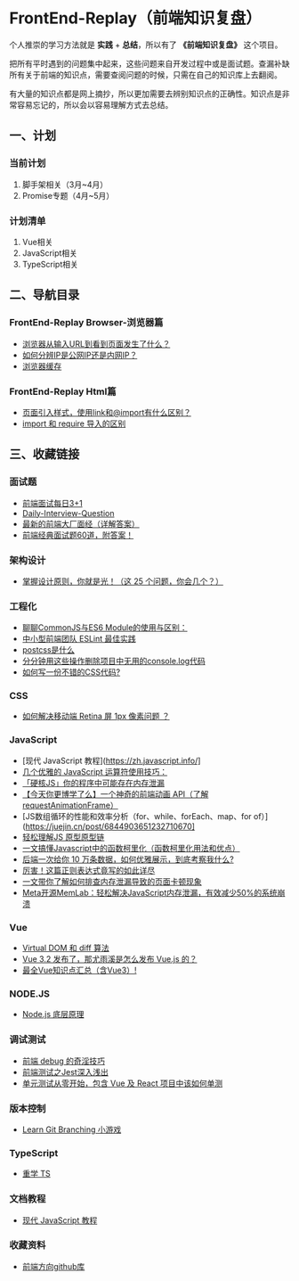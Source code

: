 # FrontEnd-Replay（前端知识复盘）
个人推崇的学习方法就是 **实践** + **总结**，所以有了 **《前端知识复盘》** 这个项目。

把所有平时遇到的问题集中起来，这些问题来自开发过程中或是面试题。查漏补缺所有关于前端的知识点，需要查阅问题的时候，只需在自己的知识库上去翻阅。

有大量的知识点都是网上摘抄，所以更加需要去辨别知识点的正确性。知识点是非常容易忘记的，所以会以容易理解方式去总结。

## 一、计划
### 当前计划
1. 脚手架相关（3月~4月）
1. Promise专题（4月~5月）

### 计划清单
1. Vue相关
1. JavaScript相关
1. TypeScript相关
## 二、导航目录

### FrontEnd-Replay Browser-浏览器篇
* [浏览器从输入URL到看到页面发生了什么？](Browser/browserParsingThePage/README.md)
* [如何分辨IP是公网IP还是内网IP？](Browser/browserParsingThePage/README.md)
* [浏览器缓存](Browser/browserCache/README.md)

### FrontEnd-Replay Html篇
* [页面引入样式，使用link和@import有什么区别？](HTML/1/README.md)
* [import 和 require 导入的区别](HTML/2/README.md)

## 三、收藏链接
### 面试题
* [前端面试每日3+1](http://www.h-camel.com/)
* [Daily-Interview-Question](https://github.com/Advanced-Frontend/Daily-Interview-Question/blob/master/datum/summary.md)
* [最新的前端大厂面经（详解答案）](https://juejin.cn/post/7004638318843412493?share_token=f65e6692-0418-455d-b985-35a4301e8ea7)
* [前端经典面试题60道，附答案！](https://mp.weixin.qq.com/s/eDwhUgA08YU8j122EZozRA)

### 架构设计
* [掌握设计原则，你就是光！（这 25 个问题，你会几个？）](https://mp.weixin.qq.com/s/zlnv4r3neW1SSghznHOBig)

### 工程化
* [聊聊CommonJS与ES6 Module的使用与区别：](https://mp.weixin.qq.com/s/1wUU-i3W4RlR2hf86lZqEA)
* [中小型前端团队 ESLint 最佳实践](https://mp.weixin.qq.com/s/FvuCfxvhEwNZwXeK0JvKbA)
* [postcss是什么](https://www.jianshu.com/p/9a9048bc8978)
* [分分钟用这些操作删除项目中无用的console.log代码](https://juejin.cn/post/6992749075326042126?share_token=9aa128cf-166b-4e8e-8407-ef86492554d1)
* [如何写一份不错的CSS代码?](https://mp.weixin.qq.com/s/m1QGvrVJTfcsau8gYLTbYA)

### CSS
* [如何解决移动端 Retina 屏 1px 像素问题 ？](https://mp.weixin.qq.com/s/TdBboawwkzopR-8Y5Bw5pA)

### JavaScript
* [现代 JavaScript 教程](https://zh.javascript.info/]
* [几个优雅的 JavaScript 运算符使用技巧：](https://mp.weixin.qq.com/s/FwF_awtPQAgXQYs1SWcDfw)
* [「硬核JS」你的程序中可能存在内存泄漏](https://juejin.cn/post/6984188410659340324?share_token=ec1497f8-263e-4da4-8222-a6e05e86c329)
* [【今天你更博学了么】一个神奇的前端动画 API（了解requestAnimationFrame）](https://juejin.cn/post/6991297852462858277?share_token=ee794cb0-fb56-41ba-a3a7-79a6b1f65eb5)
* [JS数组循环的性能和效率分析（for、while、forEach、map、for of）](https://juejin.cn/post/6844903651232710670]
* [轻松理解JS 原型原型链](https://juejin.cn/post/6844903989088092174)
* [一文搞懂Javascript中的函数柯里化（函数柯里化用法和优点）](https://zhuanlan.zhihu.com/p/120735088)
* [后端一次给你 10 万条数据，如何优雅展示，到底考察我什么?](https://mp.weixin.qq.com/s/a9Cso_nXjLeacilF1rs4zA)
* [厉害！这篇正则表达式竟写的如此详尽](https://mp.weixin.qq.com/s/otpS-TtqK1edSmHJJTdnFA)
* [一文带你了解如何排查内存泄漏导致的页面卡顿现象](https://mp.weixin.qq.com/s/Tyz48cCsbUE2z0Ff_8K0Mg)
* [Meta开源MemLab：轻松解决JavaScript内存泄漏，有效减少50%的系统崩溃](https://mp.weixin.qq.com/s/7GddW4XChL4kPk-cC7Dx3g)

### Vue
* [Virtual DOM 和 diff 算法](https://juejin.cn/post/6990582632270528525?share_token=b28b3faf-0139-442e-a297-cfe6b32e09d4)
* [Vue 3.2 发布了，那尤雨溪是怎么发布 Vue.js 的？](https://juejin.cn/post/6997943192851054606?share_token=4c61579a-23eb-4eb6-b9e5-80346e206085)
* [最全Vue知识点汇总（含Vue3）!](https://mp.weixin.qq.com/s/-rc1lYYlsfx-wR4mQmIIQQ)

### NODE.JS
* [Node.js 底层原理](https://mp.weixin.qq.com/s/AgUHQUeJUm-uDV35xiMlcg)

### 调试测试
* [前端 debug 的奇淫技巧](https://juejin.cn/post/6992024002113847332?share_token=b8096690-8e6a-47f0-8a4b-419aa5fd2db1)
* [前端测试之Jest深入浅出](https://juejin.cn/post/6844904196244766728)
* [单元测试从零开始，包含 Vue 及 React 项目中该如何单测](https://juejin.cn/post/6844904018129453070)

### 版本控制
* [Learn Git Branching 小游戏](https://learngitbranching.js.org/?locale=zh_CN)

### TypeScript
* [重学 TS](https://zhuanlan.zhihu.com/p/614782362)

### 文档教程
* [现代 JavaScript 教程](https://zh.javascript.info/)

### 收藏资料
* [前端方向github库](https://zhuanlan.zhihu.com/p/465197334)

